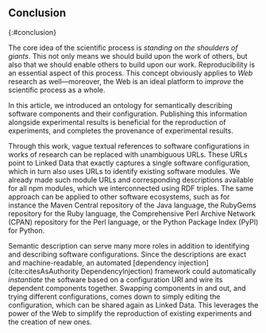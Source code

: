 ## Conclusion
{:#conclusion}

The core idea of the scientific process is _standing on the shoulders of giants_.
This not only means we should build upon the work of others,
but also that we should enable others to build upon our work.
Reproducibility is an essential aspect of this process.
This concept obviously applies to _Web_ research as well—moreover,
the Web is an ideal platform to _improve_ the scientific process as a whole.

In this article, we introduced an ontology for semantically describing software components and their configuration.
Publishing this information alongside experimental results is beneficial for the reproduction of experiments,
and completes the provenance of experimental results.

Through this work,
vague textual references to software configurations
in works of research
can be replaced with unambiguous URLs.
These URLs point to Linked Data
that exactly captures a single software configuration,
which in turn also uses URLs
to identify existing software modules.
We already made such module URLs and corresponding descriptions
available for all npm modules,
which we interconnected using RDF triples.
The same approach can be applied
to other software ecosystems,
such as for instance the Maven Central repository
of the Java language,
the RubyGems repository for the Ruby language,
the Comprehensive Perl Archive Network (CPAN) repository for the Perl language,
or the Python Package Index (PyPI) for Python.

Semantic description can serve many more roles
in addition to identifying and describing software configurations.
Since the descriptions are exact and machine-readable,
an automated [dependency injection](cite:citesAsAuthority DependencyInjection) framework
could automatically _instantiate_ the software based on a configuration URI
and wire its dependent components together.
Swapping components in and out,
and trying different configurations,
comes down to simply editing the configuration,
which can be shared again as Linked Data.
This leverages the power of the Web to simplify the reproduction of existing experiments
and the creation of new ones.
